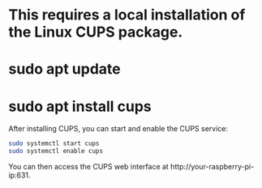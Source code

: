 # This requires a local installation of the Linux CUPS package.
#   sudo apt update
#   sudo apt install cups

After installing CUPS, you can start and enable the CUPS service:

```bash
sudo systemctl start cups
sudo systemctl enable cups
```

You can then access the CUPS web interface at http://your-raspberry-pi-ip:631.